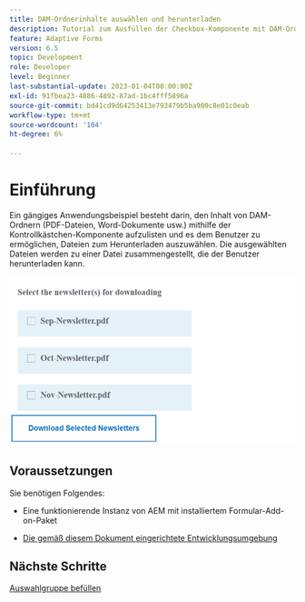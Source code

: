 ```yaml
---
title: DAM-Ordnerinhalte auswählen und herunterladen
description: Tutorial zum Ausfüllen der Checkbox-Komponente mit DAM-Ordnerinhalten und Ermöglichen des Downloads ausgewählter Inhalte durch den Benutzer.
feature: Adaptive Forms
version: 6.5
topic: Development
role: Developer
level: Beginner
last-substantial-update: 2023-01-04T00:00:00Z
exl-id: 91fbea23-4886-4892-87ad-1bc4fff5896a
source-git-commit: bd41cd9d64253413e793479b5ba900c8e01c0eab
workflow-type: tm+mt
source-wordcount: '104'
ht-degree: 6%

---
```


# Einführung

Ein gängiges Anwendungsbeispiel besteht darin, den Inhalt von DAM-Ordnern (PDF-Dateien, Word-Dokumente usw.) mithilfe der Kontrollkästchen-Komponente aufzulisten und es dem Benutzer zu ermöglichen, Dateien zum Herunterladen auszuwählen. Die ausgewählten Dateien werden zu einer Datei zusammengestellt, die der Benutzer herunterladen kann.

![Anwendungsfall](assets/newsletters-download1.png)

## Voraussetzungen

Sie benötigen Folgendes:

* Eine funktionierende Instanz von AEM mit installiertem Formular-Add-on-Paket

* [Die gemäß diesem Dokument eingerichtete Entwicklungsumgebung](https://experienceleague.adobe.com/docs/experience-manager-learn/forms/creating-your-first-osgi-bundle/create-your-first-osgi-bundle.html)

## Nächste Schritte

[Auswahlgruppe befüllen](./populating-choice-group-with-dam-folder-content.md)
